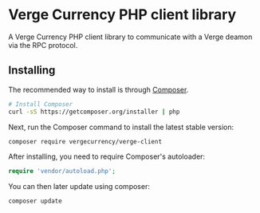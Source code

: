 Verge Currency PHP client library
=================================

A Verge Currency PHP client library to communicate with a Verge deamon via the RPC protocol.

## Installing

The recommended way to install is through
[Composer](http://getcomposer.org).

```bash
# Install Composer
curl -sS https://getcomposer.org/installer | php
```

Next, run the Composer command to install the latest stable version:

```bash
composer require vergecurrency/verge-client
```

After installing, you need to require Composer's autoloader:

```php
require 'vendor/autoload.php';
```

You can then later update using composer:

 ```bash
composer update
 ```
